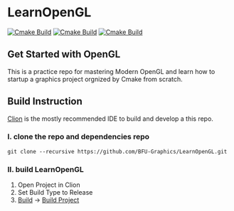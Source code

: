 # LearnOpenGL

[![Cmake Build](https://github.com/BFU-Graphics/LearnOpenGL/actions/workflows/ubuntu.yml/badge.svg)](https://github.com/BFU-Graphics/LearnOpenGL/actions/workflows/ubuntu.yml)
[![Cmake Build](https://github.com/BFU-Graphics/LearnOpenGL/actions/workflows/macos.yml/badge.svg)](https://github.com/BFU-Graphics/LearnOpenGL/actions/workflows/macos.yml)
[![Cmake Build](https://github.com/BFU-Graphics/LearnOpenGL/actions/workflows/windows.yml/badge.svg)](https://github.com/BFU-Graphics/LearnOpenGL/actions/workflows/windows.yml)

## Get Started with OpenGL

This is a practice repo for mastering Modern OpenGL and learn how to startup a graphics project orgnized by Cmake from scratch.

## Build Instruction

[Clion](https://www.jetbrains.com/clion/) is the mostly recommended IDE to build and develop a this repo.

### I. clone the repo and dependencies repo

```git
git clone --recursive https://github.com/BFU-Graphics/LearnOpenGL.git
```

### II. build LearnOpenGL

1. Open Project in Clion
2. Set Build Type to Release
3. <u>Build</u> -> <u>Build Project</u>

